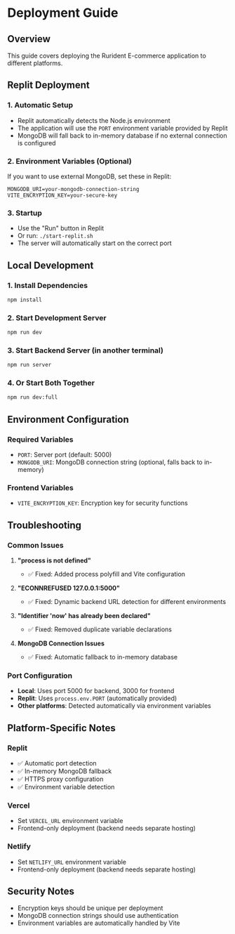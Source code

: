 # Deployment Guide

## Overview
This guide covers deploying the Rurident E-commerce application to different platforms.

## Replit Deployment

### 1. Automatic Setup
- Replit automatically detects the Node.js environment
- The application will use the `PORT` environment variable provided by Replit
- MongoDB will fall back to in-memory database if no external connection is configured

### 2. Environment Variables (Optional)
If you want to use external MongoDB, set these in Replit:
```
MONGODB_URI=your-mongodb-connection-string
VITE_ENCRYPTION_KEY=your-secure-key
```

### 3. Startup
- Use the "Run" button in Replit
- Or run: `./start-replit.sh`
- The server will automatically start on the correct port

## Local Development

### 1. Install Dependencies
```bash
npm install
```

### 2. Start Development Server
```bash
npm run dev
```

### 3. Start Backend Server (in another terminal)
```bash
npm run server
```

### 4. Or Start Both Together
```bash
npm run dev:full
```

## Environment Configuration

### Required Variables
- `PORT`: Server port (default: 5000)
- `MONGODB_URI`: MongoDB connection string (optional, falls back to in-memory)

### Frontend Variables
- `VITE_ENCRYPTION_KEY`: Encryption key for security functions

## Troubleshooting

### Common Issues

1. **"process is not defined"**
   - ✅ Fixed: Added process polyfill and Vite configuration

2. **"ECONNREFUSED 127.0.0.1:5000"**
   - ✅ Fixed: Dynamic backend URL detection for different environments

3. **"Identifier 'now' has already been declared"**
   - ✅ Fixed: Removed duplicate variable declarations

4. **MongoDB Connection Issues**
   - ✅ Fixed: Automatic fallback to in-memory database

### Port Configuration
- **Local**: Uses port 5000 for backend, 3000 for frontend
- **Replit**: Uses `process.env.PORT` (automatically provided)
- **Other platforms**: Detected automatically via environment variables

## Platform-Specific Notes

### Replit
- ✅ Automatic port detection
- ✅ In-memory MongoDB fallback
- ✅ HTTPS proxy configuration
- ✅ Environment variable detection

### Vercel
- Set `VERCEL_URL` environment variable
- Frontend-only deployment (backend needs separate hosting)

### Netlify
- Set `NETLIFY_URL` environment variable
- Frontend-only deployment (backend needs separate hosting)

## Security Notes
- Encryption keys should be unique per deployment
- MongoDB connection strings should use authentication
- Environment variables are automatically handled by Vite
